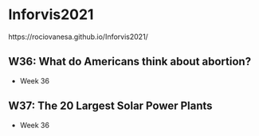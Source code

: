 # Inforvis2021

<!DOCTYPE html>
<html lang="en">
<head>
 
  <meta charset="utf-8">
  <meta name="viewport" content="width=device-width, initial-scale=1">
  <link rel="stylesheet" href="https://maxcdn.bootstrapcdn.com/bootstrap/3.4.1/css/bootstrap.min.css">
 
</head>
<body>
 https://rociovanesa.github.io/Inforvis2021/
<div class="container">
  <h2>W36: What do Americans think about abortion?</h2>
  <div class="panel panel-default">
   <ul>
     <li>Week 36</li>
    </ul>
  </div>
</div>
<div class="container">
  <h2>W37: The 20 Largest Solar Power Plants</h2>
  <div class="panel panel-default">
   <ul>
     <li>Week 36</li>
    </ul>
  </div>
</div>
</body>
</html>
